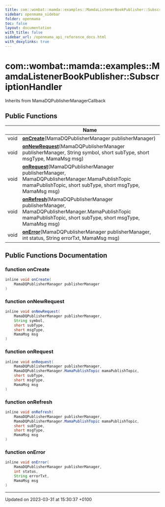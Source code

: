 ```yaml
---
title: com::wombat::mamda::examples::MamdaListenerBookPublisher::SubscriptionHandler
sidebar: openmama_sidebar
folder: openmama
toc: false
layout: documentation
with_title: false
sidebar_url: /openmama_api_reference_docs.html
with_doxylinks: true
---
```


# com::wombat::mamda::examples::MamdaListenerBookPublisher::SubscriptionHandler





Inherits from MamaDQPublisherManagerCallback

## Public Functions

|                | Name           |
| -------------- | -------------- |
| void | **[onCreate](classcom_1_1wombat_1_1mamda_1_1examples_1_1MamdaListenerBookPublisher_1_1SubscriptionHandler.html#function-oncreate)**(MamaDQPublisherManager publisherManager) |
| void | **[onNewRequest](classcom_1_1wombat_1_1mamda_1_1examples_1_1MamdaListenerBookPublisher_1_1SubscriptionHandler.html#function-onnewrequest)**(MamaDQPublisherManager publisherManager, String symbol, short subType, short msgType, MamaMsg msg) |
| void | **[onRequest](classcom_1_1wombat_1_1mamda_1_1examples_1_1MamdaListenerBookPublisher_1_1SubscriptionHandler.html#function-onrequest)**(MamaDQPublisherManager publisherManager, MamaDQPublisherManager.MamaPublishTopic mamaPublishTopic, short subType, short msgType, MamaMsg msg) |
| void | **[onRefresh](classcom_1_1wombat_1_1mamda_1_1examples_1_1MamdaListenerBookPublisher_1_1SubscriptionHandler.html#function-onrefresh)**(MamaDQPublisherManager publisherManager, MamaDQPublisherManager.MamaPublishTopic mamaPublishTopic, short subType, short msgType, MamaMsg msg) |
| void | **[onError](classcom_1_1wombat_1_1mamda_1_1examples_1_1MamdaListenerBookPublisher_1_1SubscriptionHandler.html#function-onerror)**(MamaDQPublisherManager publisherManager, int status, String errorTxt, MamaMsg msg) |

## Public Functions Documentation

### function onCreate

```java
inline void onCreate(
    MamaDQPublisherManager publisherManager
)
```


### function onNewRequest

```java
inline void onNewRequest(
    MamaDQPublisherManager publisherManager,
    String symbol,
    short subType,
    short msgType,
    MamaMsg msg
)
```


### function onRequest

```java
inline void onRequest(
    MamaDQPublisherManager publisherManager,
    MamaDQPublisherManager.MamaPublishTopic mamaPublishTopic,
    short subType,
    short msgType,
    MamaMsg msg
)
```


### function onRefresh

```java
inline void onRefresh(
    MamaDQPublisherManager publisherManager,
    MamaDQPublisherManager.MamaPublishTopic mamaPublishTopic,
    short subType,
    short msgType,
    MamaMsg msg
)
```


### function onError

```java
inline void onError(
    MamaDQPublisherManager publisherManager,
    int status,
    String errorTxt,
    MamaMsg msg
)
```


-------------------------------

Updated on 2023-03-31 at 15:30:37 +0100